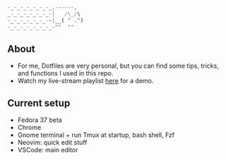```js
-_-_-_-_-_-_-_,------,
_-_-_-_-_-_-_-|   /\_/\
-_-_-_-_-_-_-~|__( ^ .^)
-_-_-_-_-_-_-_-""  ""
```

## About

- For me, Dotfiles are very personal, but you can find some tips, tricks, and functions I used in this repo.
- Watch my live-stream playlist [here](https://www.youtube.com/playlist?list=PLcazFfFZIFPld0UvU7OxYl6ayyBJ6MvY7) for a demo.

## Current setup

- Fedora 37 beta
- Chrome
- Gnome terminal + run Tmux at startup, bash shell, Fzf
- Neovim: quick edit stuff
- VSCode: main editor
